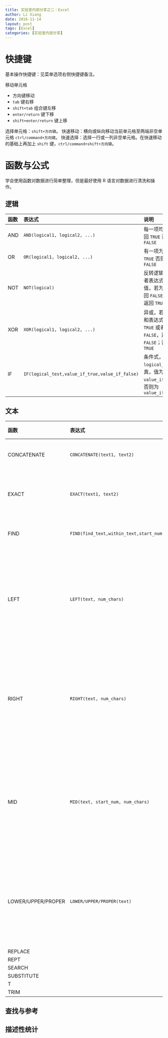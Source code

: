 ```yaml
---
title: 实验室内部分享之二：Excel
author: Li Xiang
date: 2016-11-14
layout: post
tags: [Excel]
categories: [实验室内部分享]
---
```


# 快捷键

基本操作快捷键：见菜单选项右侧快捷键备注。

移动单元格
- 方向键移动
- `tab` 键右移
- `shift+tab` 组合键左移
- `enter/return` 键下移
- `shift+enter/return` 键上移

选择单元格：`shift+方向键`。
快速移动：横向或纵向移动当前单元格至两端非空单元格 `ctrl/command+方向键`。
快速选择：选择一行或一列非空单元格。在快速移动的基础上再加上 `shift` 键，`ctrl/command+shift+方向键`。

# 函数与公式

学会使用函数对数据进行简单整理，但是最好使用 R 语言对数据进行清洗和操作。

## 逻辑

函数 | 表达式 | 说明 | 例子
:---|:------|:-----|:-----
AND | `AND(logical1, logical2, ...)` | 每一项均为真返回 `TRUE` 否则返回 `FALSE` | `AND(A2<9, B2>2)`
OR | `OR(logical1, logical2, ...)` | 有一项为真返回 `TRUE` 否则返回 `FALSE` | `AND(A2<9, B2>2)`
NOT | `NOT(logical)` | 反转逻辑值值或者表达式的逻辑值，若为 `TRUE` 返回 `FALSE`，否则返回 `TRUE` | `NOT(A2<9)` 如果为真，返回假；如果为假，返回真。
XOR | `XOR(logical1, logical2, ...)` | 异或，若所有值和表达式均为 `TRUE` 或者 `FALSE`，返回 `FALSE`；否则返回 `TRUE` | `XOR(A2<9, B2>2)` 如果一项为真，一项为假，返回真；如果均为真，或均为假，返回假。
IF | `IF(logical_test,value_if_true,value_if_false)` | 条件式，如果 `logical_test` 为真，值为 `value_if_true`，否则为 `value_if_false` | `IF(A2<=5,"small","big")` 如果逻辑表达式为真，返回 `small`，否则返回 `big`

## 文本

函数 | 表达式 | 说明 | 例子
:----|:-----|:-----|:-----
CONCATENATE | `CONCATENATE(text1, text2)` | 连接文本 | `CONCATENATE("group_",A2,"_",B2)`
EXACT | `EXACT(text1, text2)` | 精确匹配文本 | `IF(NOT(EXACT(A2,B2)),"N","Y")`
FIND | `FIND(find_text,within_text,start_num)` | 查找文本 | `FIND("g",A2,3)`
LEFT | `LEFT(text, num_chars)` | 选择左端开始一定长度的文本 | `LEFT(A2,3)`
RIGHT | `RIGHT(text, num_chars)` | 选择右端开始一定长度的文本 | `RIGHT(A2,3)`
MID | `MID(text, start_num, num_chars)` | 从文本中间开始一定长度的文本 | `MID(A2,3,3)`
LOWER/UPPER/PROPER | `LOWER/UPPER/PROPER(text)` | 转换为小写/大写/首字母大写 | ...
REPLACE |
REPT |
SEARCH |
SUBSTITUTE |
T |
TRIM |

## 查找与参考

## 描述性统计
